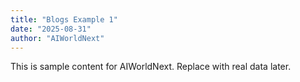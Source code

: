 ```yaml
---
title: "Blogs Example 1"
date: "2025-08-31"
author: "AIWorldNext"
---
```

This is sample content for AIWorldNext. Replace with real data later.
